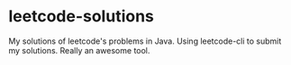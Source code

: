 # leetcode-solutions
My solutions of leetcode's problems in Java.
Using leetcode-cli to submit my solutions. 
Really an awesome tool. 
